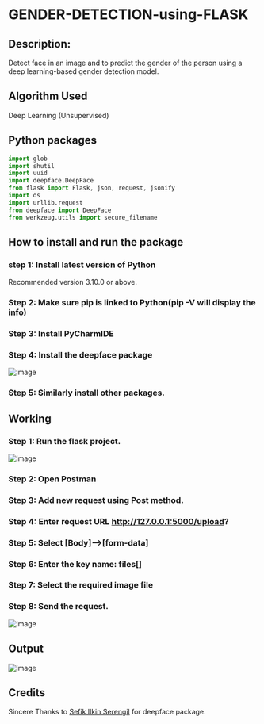 # GENDER-DETECTION-using-FLASK
## Description:
Detect face in an image and to predict the gender of the person using a deep learning-based gender detection model.
## Algorithm Used
Deep Learning (Unsupervised)
## Python packages 
```python
import glob
import shutil
import uuid
import deepface.DeepFace
from flask import Flask, json, request, jsonify
import os
import urllib.request
from deepface import DeepFace
from werkzeug.utils import secure_filename
```
## How to install and run the package
### step 1: Install latest version of Python
Recommended version 3.10.0 or above.
### Step 2: Make sure pip is linked to Python(pip -V will display the info)
### Step 3: Install PyCharmIDE
### Step 4: Install the deepface package
![image](https://user-images.githubusercontent.com/80459102/193560518-efc317e4-7237-4c0b-b102-f74a5187aef9.png)
### Step 5: Similarly install other packages.
## Working
### Step 1: Run the flask project. 
![image](https://user-images.githubusercontent.com/80459102/193560592-af23eeb9-41fa-4d51-af7d-3f1cf0388426.png)
### Step 2: Open Postman
### Step 3: Add new request using Post method.
### Step 4: Enter request URL http://127.0.0.1:5000/upload?
### Step 5: Select [Body]-->[form-data]
### Step 6: Enter the key name: files[] 
### Step 7: Select the required image file 
### Step 8: Send the request. 
![image](https://user-images.githubusercontent.com/80459102/193560660-831cf698-4a7b-4f95-ba26-5aeac7c6fcc0.png)
## Output 
![image](https://user-images.githubusercontent.com/80459102/193560703-2b639b5b-9c00-44b8-8bda-925e5e7f3259.png)
## Credits
Sincere Thanks to [Sefik Ilkin Serengil](https://github.com/serengil) for deepface package.

